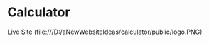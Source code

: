 # Calculator
[Live Site](https://calculatorer.netlify.app/)
(file:///D:/aNewWebsiteIdeas/calculator/public/logo.PNG)

 
